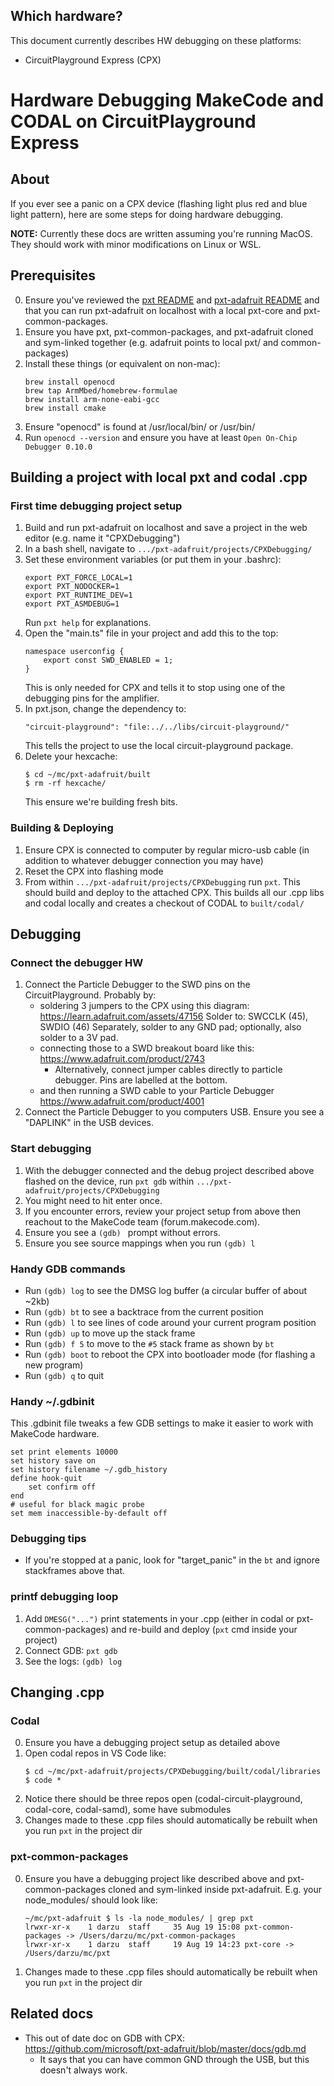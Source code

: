 ## Which hardware?
This document currently describes HW debugging on these platforms:
- CircuitPlayground Express (CPX)

# Hardware Debugging MakeCode and CODAL on CircuitPlayground Express

## About
If you ever see a panic on a CPX device (flashing light plus red and blue light pattern), here are some steps for doing hardware debugging.

**NOTE:** Currently these docs are written assuming you're running MacOS. They should work with minor modifications on Linux or WSL.

## Prerequisites
0. Ensure you've reviewed the [pxt README](https://github.com/microsoft/pxt/blob/master/README.md) and [pxt-adafruit README](https://github.com/microsoft/pxt-adafruit/blob/master/README.md) and that you can run pxt-adafruit on localhost with a local pxt-core and pxt-common-packages.
1. Ensure you have pxt, pxt-common-packages, and pxt-adafruit cloned and sym-linked together (e.g. adafruit points to local pxt/ and common-packages)
2. Install these things (or equivalent on non-mac):
    ```
    brew install openocd
    brew tap ArmMbed/homebrew-formulae
    brew install arm-none-eabi-gcc
    brew install cmake
    ```
3. Ensure "openocd" is found at /usr/local/bin/ or /usr/bin/
4. Run `openocd --version` and ensure you have at least `Open On-Chip Debugger 0.10.0`

## Building a project with local pxt and codal .cpp
### First time debugging project setup
1. Build and run pxt-adafruit on localhost and save a project in the web editor (e.g. name it "CPXDebugging")
2. In a bash shell, navigate to `.../pxt-adafruit/projects/CPXDebugging/`
3. Set these environment variables (or put them in your .bashrc):
    ```
    export PXT_FORCE_LOCAL=1
    export PXT_NODOCKER=1 
    export PXT_RUNTIME_DEV=1
    export PXT_ASMDEBUG=1
    ```
    Run `pxt help` for explanations.
4. Open the "main.ts" file in your project and add this to the top:
    ```
    namespace userconfig {
        export const SWD_ENABLED = 1;
    }
    ```
    This is only needed for CPX and tells it to stop using one of the debugging pins for the amplifier.
5. In pxt.json, change the dependency to:
    ```
    "circuit-playground": "file:../../libs/circuit-playground/"
    ```
    This tells the project to use the local circuit-playground package.
6. Delete your hexcache:
    ```
    $ cd ~/mc/pxt-adafruit/built
    $ rm -rf hexcache/
    ```
    This ensure we're building fresh bits.

### Building & Deploying
1. Ensure CPX is connected to computer by regular micro-usb cable (in addition to whatever debugger connection you may have)
2. Reset the CPX into flashing mode
3. From within `.../pxt-adafruit/projects/CPXDebugging` run `pxt`.
    This should build and deploy to the attached CPX. This builds all our .cpp libs and codal locally and creates a checkout of CODAL to `built/codal/`

## Debugging
### Connect the debugger HW
1. Connect the Particle Debugger to the SWD pins on the CircuitPlayground. Probably by:
    - soldering 3 jumpers to the CPX using this diagram:
        https://learn.adafruit.com/assets/47156
        Solder to: SWCCLK (45), SWDIO (46)
        Separately, solder to any GND pad; optionally, also solder to a 3V pad.
    - connecting those to a SWD breakout board like this:
        https://www.adafruit.com/product/2743
        - Alternatively, connect jumper cables directly to particle debugger. Pins are labelled at the bottom.
    - and then running a SWD cable to your Particle Debugger
        https://www.adafruit.com/product/4001
2. Connect the Particle Debugger to you computers USB. Ensure you see a "DAPLINK" in the USB devices.

### Start debugging
1. With the debugger connected and the debug project described above flashed on the device, run `pxt gdb` within `.../pxt-adafruit/projects/CPXDebugging`
2. You might need to hit enter once. 
3. If you encounter errors, review your project setup from above then reachout to the MakeCode team (forum.makecode.com).
4. Ensure you see a `(gdb) ` prompt without errors.
5. Ensure you see source mappings when you run `(gdb) l`

### Handy GDB commands
- Run `(gdb) log` to see the DMSG log buffer (a circular buffer of about ~2kb)
- Run `(gdb) bt` to see a backtrace from the current position
- Run `(gdb) l` to see lines of code around your current program position
- Run `(gdb) up` to move up the stack frame
- Run `(gdb) f 5` to move to the `#5` stack frame as shown by `bt`
- Run `(gdb) boot` to reboot the CPX into bootloader mode (for flashing a new program)
- Run `(gdb) q` to quit

### Handy ~/.gdbinit
This .gdbinit file tweaks a few GDB settings to make it easier to work with MakeCode hardware.
```
set print elements 10000
set history save on
set history filename ~/.gdb_history
define hook-quit
    set confirm off
end
# useful for black magic probe
set mem inaccessible-by-default off
```

### Debugging tips
- If you're stopped at a panic, look for "target_panic" in the `bt` and ignore stackframes above that.

### printf debugging loop
1. Add `DMESG("...")` print statements in your .cpp (either in codal or pxt-common-packages) and re-build and deploy (`pxt` cmd inside your project)
2. Connect GDB: `pxt gdb`
3. See the logs: `(gdb) log`

## Changing .cpp
### Codal
0. Ensure you have a debugging project setup as detailed above
1. Open codal repos in VS Code like:
    ```
    $ cd ~/mc/pxt-adafruit/projects/CPXDebugging/built/codal/libraries
    $ code *
    ```
2. Notice there should be three repos open (codal-circuit-playground, codal-core, codal-samd), some have submodules
3. Changes made to these .cpp files should automatically be rebuilt when you run `pxt` in the project dir

### pxt-common-packages
0. Ensure you have a debugging project like described above and pxt-common-packages cloned and sym-linked inside pxt-adafruit. E.g. your node_modules/ should look like:
    ```
    ~/mc/pxt-adafruit $ ls -la node_modules/ | grep pxt
    lrwxr-xr-x    1 darzu  staff     35 Aug 19 15:08 pxt-common-packages -> /Users/darzu/mc/pxt-common-packages
    lrwxr-xr-x    1 darzu  staff     19 Aug 19 14:23 pxt-core -> /Users/darzu/mc/pxt
    ```
1. Changes made to these .cpp files should automatically be rebuilt when you run `pxt` in the project dir

## Related docs
- This out of date doc on GDB with CPX: https://github.com/microsoft/pxt-adafruit/blob/master/docs/gdb.md
    - It says that you can have common GND through the USB, but this doesn't always work.